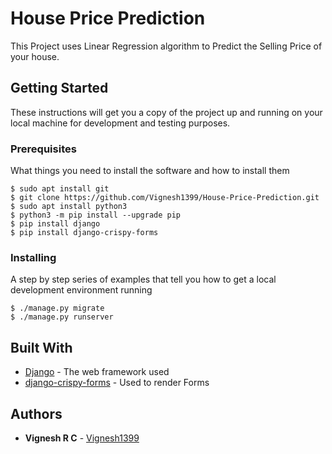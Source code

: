 # House Price Prediction

This Project uses Linear Regression algorithm to Predict the Selling Price of your house.

## Getting Started

These instructions will get you a copy of the project up and running on your local machine for development and testing purposes.

### Prerequisites

What things you need to install the software and how to install them

```
$ sudo apt install git
$ git clone https://github.com/Vignesh1399/House-Price-Prediction.git
$ sudo apt install python3
$ python3 -m pip install --upgrade pip
$ pip install django
$ pip install django-crispy-forms
```

### Installing

A step by step series of examples that tell you how to get a local development environment running

```
$ ./manage.py migrate
$ ./manage.py runserver
```

## Built With

* [Django](https://docs.djangoproject.com/en/3.0/) - The web framework used
* [django-crispy-forms](https://django-crispy-forms.readthedocs.io/en/latest/index.html) - Used to render Forms


## Authors

* **Vignesh R C** - [Vignesh1399](https://github.com/Vignesh1399)
